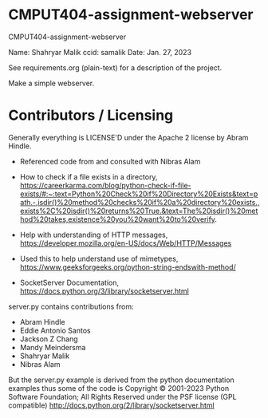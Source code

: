 CMPUT404-assignment-webserver
=============================

CMPUT404-assignment-webserver

Name: Shahryar Malik
ccid: samalik
Date: Jan. 27, 2023

See requirements.org (plain-text) for a description of the project.

Make a simple webserver.

Contributors / Licensing
========================

Generally everything is LICENSE'D under the Apache 2 license by Abram Hindle.

- Referenced code from and consulted with Nibras Alam

- How to check if a file exists in a directory,  https://careerkarma.com/blog/python-check-if-file-exists/#:~:text=Python%20Check%20if%20Directory%20Exists&text=path.-,isdir()%20method%20checks%20if%20a%20directory%20exists.,exists%2C%20isdir()%20returns%20True.&text=The%20isdir()%20method%20takes,existence%20you%20want%20to%20verify.

- Help with understanding of HTTP messages, https://developer.mozilla.org/en-US/docs/Web/HTTP/Messages

- Used this to help understand use of mimetypes, https://www.geeksforgeeks.org/python-string-endswith-method/

- SocketServer Documentation, https://docs.python.org/3/library/socketserver.html

server.py contains contributions from:

* Abram Hindle
* Eddie Antonio Santos
* Jackson Z Chang
* Mandy Meindersma 
* Shahryar Malik
* Nibras Alam

But the server.py example is derived from the python documentation
examples thus some of the code is Copyright © 2001-2023 Python
Software Foundation; All Rights Reserved under the PSF license (GPL
compatible) http://docs.python.org/2/library/socketserver.html

